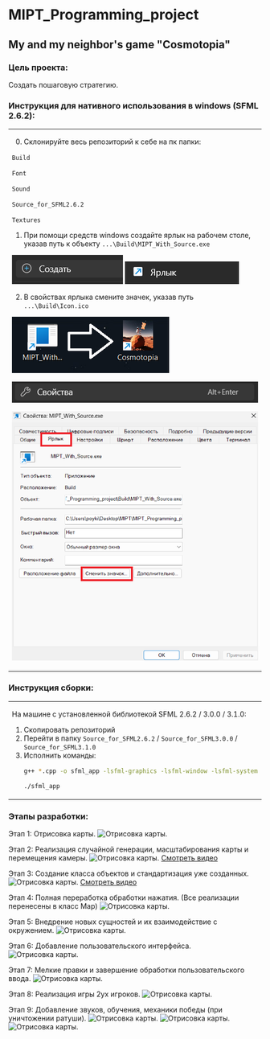 # MIPT_Programming_project
## My and my neighbor's game "Cosmotopia"

### Цель проекта:
Создать пошаговую стратегию.

### Инструкция для нативного использования в windows (SFML 2.6.2):

<table>
<tr>
<td style="border: none;">

0) Склонируйте весь репозиторий к себе на пк папки:

`Build`

`Font`

`Sound`

`Source_for_SFML2.6.2`

`Textures`

1) При помощи средств windows создайте ярлык на рабочем столе, указав путь к объекту `...\Build\MIPT_With_Source.exe`

 ![Alt text 1](/Images/1.png)  ![Alt text 2](/Images/2.png) 

<!-- ![Отрисовка карты.](/Images/1.png) -->

<!-- ![Отрисовка карты.](/Images/2.png) -->

2) В свойствах ярлыка смените значек, указав путь `...\Build\Icon.ico`

 ![Alt text 1](/Images/3.png)  
 
 ![Alt text 2](/Images/4.png) 

<!-- ![Отрисовка карты.](/Images/3.png) -->

<!-- ![Отрисовка карты.](/Images/4.png) -->

![Отрисовка карты.](/Images/5.png)

</td> </tr> </table>

### Инструкция сборки:

<table>
<tr>
<td style="border: none;">

На машине с установленной библиотекой SFML 2.6.2 / 3.0.0 / 3.1.0:

1. Скопировать репозиторий
2. Перейти в папку `Source_for_SFML2.6.2` / `Source_for_SFML3.0.0` / `Source_for_SFML3.1.0`
3. Исполнить команды:
   ```bash
   g++ *.cpp -o sfml_app -lsfml-graphics -lsfml-window -lsfml-system -lsfml-audio
   ```
   ```bash
   ./sfml_app
</td> </tr> </table>

### Этапы разработки:
Этап 1: Отрисовка карты.
![Отрисовка карты.](/Images/EmptyMap.png)

Этап 2: Реализация случайной генерации, масштабирования карты и перемещения камеры.
![Отрисовка карты.](/Images/ScaleMap.png)
[Смотреть видео](/Images/ScaleMap.mp4) 

Этап 3: Создание класса объектов и стандартизация уже созданных.
![Отрисовка карты.](/Images/Buildings.png)
[Смотреть видео](/Images/Buildings.mp4) 

Этап 4: Полная переработка обработки нажатия. (Все реализации перенесены в класс Map)
![Отрисовка карты.](/Images/Barracks.png)

Этап 5: Внедрение новых сущностей и их взаимодействие с окружением.
![Отрисовка карты.](/Images/Units.png)

Этап 6: Добавление пользовательского интерфейса.
![Отрисовка карты.](/Images/UI.png)

Этап 7: Мелкие правки и завершение обработки пользовательского ввода.
![Отрисовка карты.](/Images/USER.png)

Этап 8: Реализация игры 2ух игроков.
![Отрисовка карты.](/Images/2ndUser.png)

Этап 9: Добавление звуков, обучения, механики победы (при уничтожении ратуши).
![Отрисовка карты.](/Images/Final.png)
![Отрисовка карты.](/Images/Tutorial.png)
![Отрисовка карты.](/Images/Winner.png)